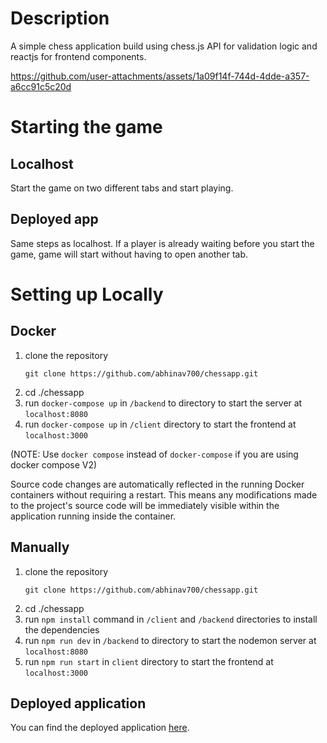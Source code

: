 # Description
A simple chess application build using chess.js API for validation logic and reactjs for frontend components.



https://github.com/user-attachments/assets/1a09f14f-744d-4dde-a357-a6cc91c5c20d

# Starting the game

## Localhost
Start the game on two different tabs and start playing.

## Deployed app
Same steps as localhost. If a player is already waiting before you start the game, game will start without having to open another tab.

# Setting up Locally


## Docker

1) clone the repository 
    ```
    git clone https://github.com/abhinav700/chessapp.git
    ```
2) cd ./chessapp
3) run `docker-compose up` in `/backend` to directory to start the server at `localhost:8080`
4) run `docker-compose up` in `/client` directory  to start the frontend at `localhost:3000`

(NOTE: Use `docker compose` instead of `docker-compose` if you are using docker compose V2)

Source code changes are automatically reflected in the running Docker containers without requiring a restart. This means any modifications made to the project's source code will be immediately visible within the application running inside the container.

## Manually
1) clone the repository 
    ```
    git clone https://github.com/abhinav700/chessapp.git
    ```
2) cd ./chessapp
3) run `npm install` command in `/client` and `/backend` directories to install the dependencies
3) run `npm run dev` in `/backend` to directory to start the nodemon server at `localhost:8080`
4) run `npm run start` in `client` directory  to start the frontend at `localhost:3000`

## Deployed application
You can find the deployed application [here](https://chess-ts1g.onrender.com/).  
